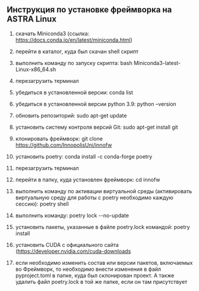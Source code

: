 ## Инструкция по установке фреймворка на ASTRA Linux

1. скачать Miniconda3 (ссылка: https://docs.conda.io/en/latest/miniconda.html)

2. перейти в каталог, куда был скачан shell скрипт

3. выполнить команду по запуску скрипта: bash Miniconda3-latest-Linux-x86_64.sh

4. перезагрузить терминал

5. убедиться в установленной версии: conda list

6. убедиться в установленной версии python 3.9: python –version

7. обновить репозиторий: sudo apt-get update

8. установить систему контроля версий Git: sudo apt-get install git

9. клонировать фреймворк: git clone https://github.com/InnopolisUni/innofw

10. установить poetry: conda install -c conda-forge poetry

11. перезагрузить терминал

12. перейти в папку, куда установлен фреймворк: cd innofw

13. выполнить команду по активации виртуальной среды (активировать виртуальную среду для работы с poetry необходимо каждую сессию): poetry shell

14. выполнить команду: poetry lock --no-update
15. установить пакеты, указанные в файле poetry.lock командой: poetry install
16. установить CUDA с официального сайта (https://developer.nvidia.com/cuda-downloads

17. если необходимо изменить состав или версии пакетов, включаемых во Фреймворк, то необходимо внести изменения в файл pyproject.toml в папке, куда был склонирован проект. А также удалить файл poetry.lock в той же папке, если он там присутствует
